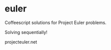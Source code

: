 euler
=====

Coffeescript solutions for Project Euler problems.

Solving sequentially!

projecteuler.net
